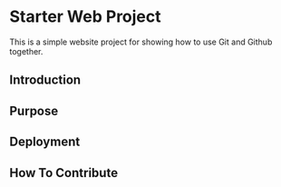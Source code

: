 # Starter Web Project

This is a simple website project for showing how to use Git and Github together.


## Introduction

## Purpose

## Deployment

## How To Contribute